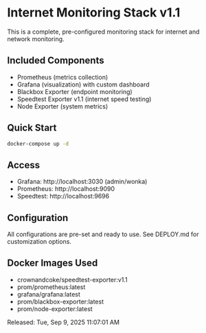 # Internet Monitoring Stack v1.1

This is a complete, pre-configured monitoring stack for internet and network monitoring.

## Included Components
- Prometheus (metrics collection)
- Grafana (visualization) with custom dashboard
- Blackbox Exporter (endpoint monitoring)
- Speedtest Exporter v1.1 (internet speed testing)
- Node Exporter (system metrics)

## Quick Start
```bash
docker-compose up -d
```

## Access
- Grafana: http://localhost:3030 (admin/wonka)
- Prometheus: http://localhost:9090
- Speedtest: http://localhost:9696

## Configuration
All configurations are pre-set and ready to use. See DEPLOY.md for customization options.

## Docker Images Used
- crownandcoke/speedtest-exporter:v1.1
- prom/prometheus:latest
- grafana/grafana:latest
- prom/blackbox-exporter:latest
- prom/node-exporter:latest

Released: Tue, Sep  9, 2025 11:07:01 AM
